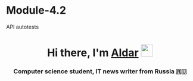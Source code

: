# Module-4.2
API autotests
<h1 align="center">Hi there, I'm <a href="https://daniilshat.ru/" target="_blank">Aldar</a> 
<img src="https://github.com/AldaDyrroth" height="32"/></h1>
<h3 align="center">Computer science student, IT news writer from Russia 🇷🇺</h3>
